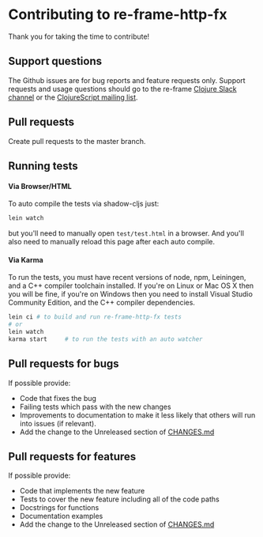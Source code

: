 # Contributing to re-frame-http-fx

Thank you for taking the time to contribute!

## Support questions

The Github issues are for bug reports and feature requests only. Support requests and usage
questions should go to the re-frame [Clojure Slack channel](http://clojurians.net) or
the [ClojureScript mailing list](https://groups.google.com/forum/#!forum/clojurescript).


## Pull requests

Create pull requests to the master branch.

## Running tests

#### Via Browser/HTML

To auto compile the tests via shadow-cljs just:
```sh
lein watch
```
but you'll need to manually open `test/test.html` in a browser. And you'll also need to
manually reload this page after each auto compile.

#### Via Karma

To run the tests, you must have recent versions of node, npm, Leiningen, and a C++ compiler toolchain installed.
If you're on Linux or Mac OS X then you will be fine, if you're on Windows then you need to install
Visual Studio Community Edition, and the C++ compiler dependencies.

```sh
lein ci # to build and run re-frame-http-fx tests
# or 
lein watch
karma start     # to run the tests with an auto watcher
```

## Pull requests for bugs

If possible provide:

* Code that fixes the bug
* Failing tests which pass with the new changes
* Improvements to documentation to make it less likely that others will run into issues (if relevant).
* Add the change to the Unreleased section of [CHANGES.md](CHANGES.md)

## Pull requests for features

If possible provide:

* Code that implements the new feature
* Tests to cover the new feature including all of the code paths
* Docstrings for functions
* Documentation examples
* Add the change to the Unreleased section of [CHANGES.md](CHANGES.md)
